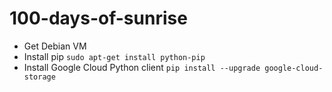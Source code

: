 # 100-days-of-sunrise

* Get Debian VM
* Install pip `sudo apt-get install python-pip`
* Install Google Cloud Python client `pip install --upgrade google-cloud-storage`
